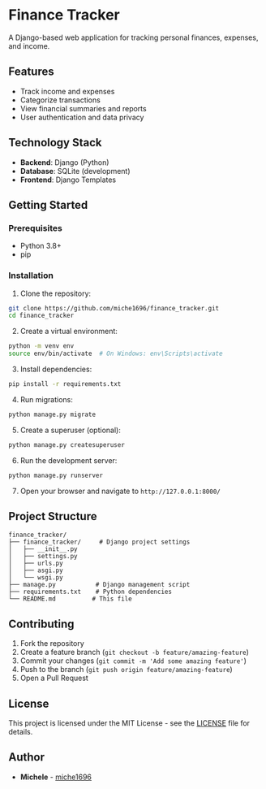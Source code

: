 # Finance Tracker

A Django-based web application for tracking personal finances, expenses, and income.

## Features

- Track income and expenses
- Categorize transactions
- View financial summaries and reports
- User authentication and data privacy

## Technology Stack

- **Backend**: Django (Python)
- **Database**: SQLite (development)
- **Frontend**: Django Templates

## Getting Started

### Prerequisites

- Python 3.8+
- pip

### Installation

1. Clone the repository:
```bash
git clone https://github.com/miche1696/finance_tracker.git
cd finance_tracker
```

2. Create a virtual environment:
```bash
python -m venv env
source env/bin/activate  # On Windows: env\Scripts\activate
```

3. Install dependencies:
```bash
pip install -r requirements.txt
```

4. Run migrations:
```bash
python manage.py migrate
```

5. Create a superuser (optional):
```bash
python manage.py createsuperuser
```

6. Run the development server:
```bash
python manage.py runserver
```

7. Open your browser and navigate to `http://127.0.0.1:8000/`

## Project Structure

```
finance_tracker/
├── finance_tracker/     # Django project settings
│   ├── __init__.py
│   ├── settings.py
│   ├── urls.py
│   ├── asgi.py
│   └── wsgi.py
├── manage.py           # Django management script
├── requirements.txt    # Python dependencies
└── README.md          # This file
```

## Contributing

1. Fork the repository
2. Create a feature branch (`git checkout -b feature/amazing-feature`)
3. Commit your changes (`git commit -m 'Add some amazing feature'`)
4. Push to the branch (`git push origin feature/amazing-feature`)
5. Open a Pull Request

## License

This project is licensed under the MIT License - see the [LICENSE](LICENSE) file for details.

## Author

- **Michele** - [miche1696](https://github.com/miche1696) 